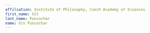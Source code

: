 ```yaml
---
affiliation: Institute of Philosophy, Czech Academy of Sciences
first_name: Vit
last_name: Puncochar
name: Vit Puncochar
---
```

